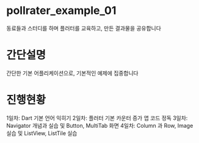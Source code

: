 # pollrater_example_01

 동료들과 스터디를 하며 플러터를 교육하고, 만든 결과물을 공유합니다

# 간단설명

간단한 기본 어플리케이션으로, 기본적인 예제에 집중합니다

# 진행현황

1일차: Dart 기본 언어 익히기
2일차: 플러터 기본 카운터 증가 앱 코드 정독
3일차: Navigator 개념과 실습 및 Button, MultiTab 화면
4일차: Column 과 Row, Image 실습 및 ListView, ListTile 실습
